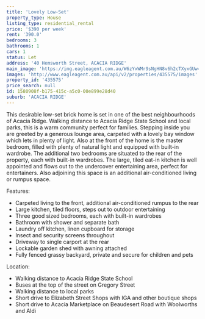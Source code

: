 ```yaml
---
title: 'Lovely Low-Set'
property_type: House
listing_type: residential_rental
price: '$390 per week'
rent: '390.0'
bedrooms: 3
bathrooms: 1
cars: 1
status: Let
address: '40 Hemsworth Street, ACACIA RIDGE'
main_image: 'https://img.eagleagent.com.au/W6zYxWMr9sNgHN8v6h2cTXyxGUw=/1280x854/smart/https://s3-us-west-2.amazonaws.com/eagleagent-orig/images/6825763/426064286-image-M.jpg'
images: 'http://www.eagleagent.com.au/api/v2/properties/435575/images'
property_id: '435575'
price_search: null
id: 1580908f-b175-415c-a5c0-00e899e28d40
suburb: 'ACACIA RIDGE'
---
```

This desirable low-set brick home is set in one of the best neighbourhoods of Acacia Ridge. Walking distance to Acacia Ridge State School and local parks, this is a warm community perfect for families. Stepping inside you are greeted by a generous lounge area, carpeted with a lovely bay window which lets in plenty of light. Also at the front of the home is the master bedroom, filled with plenty of natural light and equipped with built-in wardrobe. The additional two bedrooms are situated to the rear of the property, each with built-in wardrobes. The large, tiled eat-in kitchen is well appointed and flows out to the undercover entertaining area, perfect for entertainers. Also adjoining this space is an additional air-conditioned living or rumpus space.

Features:

*  Carpeted living to the front, additional air-conditioned rumpus to the rear
*  Large kitchen, tiled floors, steps out to outdoor entertaining
*  Three good sized bedrooms, each with built-in wardrobes
*  Bathroom with shower and separate bath
*  Laundry off kitchen, linen cupboard for storage
*  Insect and security screens throughout
*  Driveway to single carport at the rear
*  Lockable garden shed with awning attached
*  Fully fenced grassy backyard, private and secure for children and pets

Location:

*  Walking distance to Acacia Ridge State School
*  Buses at the top of the street on Gregory Street
*  Walking distance to local parks
*  Short drive to Elizabeth Street Shops with IGA and other boutique shops
*  Short drive to Acacia Marketplace on Beaudesert Road with Woolworths and Aldi